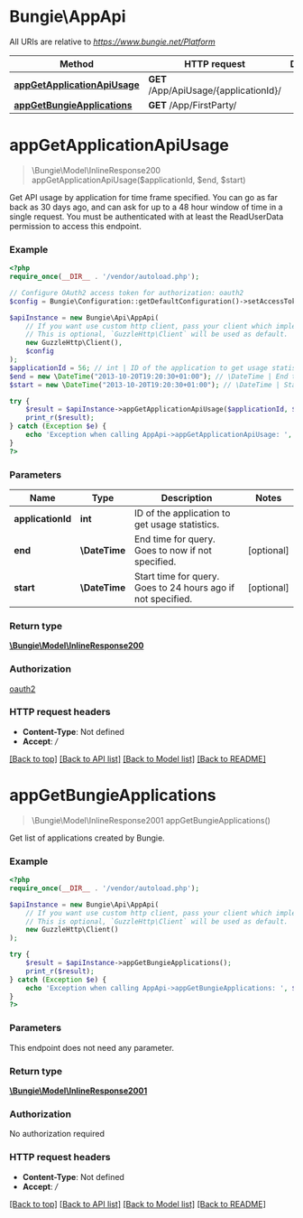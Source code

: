 # Bungie\AppApi

All URIs are relative to *https://www.bungie.net/Platform*

Method | HTTP request | Description
------------- | ------------- | -------------
[**appGetApplicationApiUsage**](AppApi.md#appGetApplicationApiUsage) | **GET** /App/ApiUsage/{applicationId}/ | 
[**appGetBungieApplications**](AppApi.md#appGetBungieApplications) | **GET** /App/FirstParty/ | 


# **appGetApplicationApiUsage**
> \Bungie\Model\InlineResponse200 appGetApplicationApiUsage($applicationId, $end, $start)



Get API usage by application for time frame specified. You can go as far back as 30 days ago, and can ask for up to a 48 hour window of time in a single request. You must be authenticated with at least the ReadUserData permission to access this endpoint.

### Example
```php
<?php
require_once(__DIR__ . '/vendor/autoload.php');

// Configure OAuth2 access token for authorization: oauth2
$config = Bungie\Configuration::getDefaultConfiguration()->setAccessToken('YOUR_ACCESS_TOKEN');

$apiInstance = new Bungie\Api\AppApi(
    // If you want use custom http client, pass your client which implements `GuzzleHttp\ClientInterface`.
    // This is optional, `GuzzleHttp\Client` will be used as default.
    new GuzzleHttp\Client(),
    $config
);
$applicationId = 56; // int | ID of the application to get usage statistics.
$end = new \DateTime("2013-10-20T19:20:30+01:00"); // \DateTime | End time for query. Goes to now if not specified.
$start = new \DateTime("2013-10-20T19:20:30+01:00"); // \DateTime | Start time for query. Goes to 24 hours ago if not specified.

try {
    $result = $apiInstance->appGetApplicationApiUsage($applicationId, $end, $start);
    print_r($result);
} catch (Exception $e) {
    echo 'Exception when calling AppApi->appGetApplicationApiUsage: ', $e->getMessage(), PHP_EOL;
}
?>
```

### Parameters

Name | Type | Description  | Notes
------------- | ------------- | ------------- | -------------
 **applicationId** | **int**| ID of the application to get usage statistics. |
 **end** | **\DateTime**| End time for query. Goes to now if not specified. | [optional]
 **start** | **\DateTime**| Start time for query. Goes to 24 hours ago if not specified. | [optional]

### Return type

[**\Bungie\Model\InlineResponse200**](../Model/InlineResponse200.md)

### Authorization

[oauth2](../../README.md#oauth2)

### HTTP request headers

 - **Content-Type**: Not defined
 - **Accept**: */*

[[Back to top]](#) [[Back to API list]](../../README.md#documentation-for-api-endpoints) [[Back to Model list]](../../README.md#documentation-for-models) [[Back to README]](../../README.md)

# **appGetBungieApplications**
> \Bungie\Model\InlineResponse2001 appGetBungieApplications()



Get list of applications created by Bungie.

### Example
```php
<?php
require_once(__DIR__ . '/vendor/autoload.php');

$apiInstance = new Bungie\Api\AppApi(
    // If you want use custom http client, pass your client which implements `GuzzleHttp\ClientInterface`.
    // This is optional, `GuzzleHttp\Client` will be used as default.
    new GuzzleHttp\Client()
);

try {
    $result = $apiInstance->appGetBungieApplications();
    print_r($result);
} catch (Exception $e) {
    echo 'Exception when calling AppApi->appGetBungieApplications: ', $e->getMessage(), PHP_EOL;
}
?>
```

### Parameters
This endpoint does not need any parameter.

### Return type

[**\Bungie\Model\InlineResponse2001**](../Model/InlineResponse2001.md)

### Authorization

No authorization required

### HTTP request headers

 - **Content-Type**: Not defined
 - **Accept**: */*

[[Back to top]](#) [[Back to API list]](../../README.md#documentation-for-api-endpoints) [[Back to Model list]](../../README.md#documentation-for-models) [[Back to README]](../../README.md)

